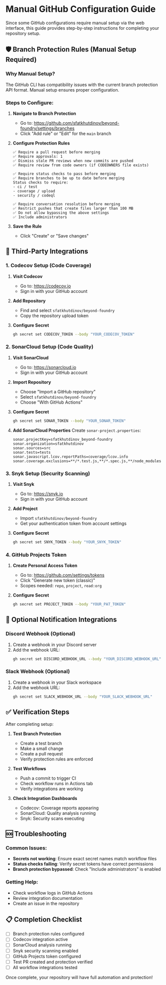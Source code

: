 # Manual GitHub Configuration Guide

Since some GitHub configurations require manual setup via the web interface, this guide provides step-by-step instructions for completing your repository setup.

## 🛡️ Branch Protection Rules (Manual Setup Required)

### Why Manual Setup?
The GitHub CLI has compatibility issues with the current branch protection API format. Manual setup ensures proper configuration.

### Steps to Configure:

1. **Navigate to Branch Protection**
   - Go to: https://github.com/sfatkhutdinov/beyond-foundry/settings/branches
   - Click "Add rule" or "Edit" for the `main` branch

2. **Configure Protection Rules**
   ```
   ✅ Require a pull request before merging
   ✅ Require approvals: 1
   ✅ Dismiss stale PR reviews when new commits are pushed
   ✅ Require review from code owners (if CODEOWNERS file exists)
   
   ✅ Require status checks to pass before merging
   ✅ Require branches to be up to date before merging
   Status checks to require:
   - ci / test
   - coverage / upload
   - security / codeql
   
   ✅ Require conversation resolution before merging
   ✅ Restrict pushes that create files larger than 100 MB
   ✅ Do not allow bypassing the above settings
   ✅ Include administrators
   ```

3. **Save the Rule**
   - Click "Create" or "Save changes"

## 🔗 Third-Party Integrations

### 1. Codecov Setup (Code Coverage)

1. **Visit Codecov**
   - Go to: https://codecov.io
   - Sign in with your GitHub account

2. **Add Repository**
   - Find and select `sfatkhutdinov/beyond-foundry`
   - Copy the repository upload token

3. **Configure Secret**
   ```bash
   gh secret set CODECOV_TOKEN --body "YOUR_CODECOV_TOKEN"
   ```

### 2. SonarCloud Setup (Code Quality)

1. **Visit SonarCloud**
   - Go to: https://sonarcloud.io
   - Sign in with your GitHub account

2. **Import Repository**
   - Choose "Import a GitHub repository"
   - Select `sfatkhutdinov/beyond-foundry`
   - Choose "With GitHub Actions"

3. **Configure Secret**
   ```bash
   gh secret set SONAR_TOKEN --body "YOUR_SONAR_TOKEN"
   ```

4. **Add SonarCloud Properties**
   Create `sonar-project.properties`:
   ```properties
   sonar.projectKey=sfatkhutdinov_beyond-foundry
   sonar.organization=sfatkhutdinov
   sonar.sources=src
   sonar.tests=tests
   sonar.javascript.lcov.reportPaths=coverage/lcov.info
   sonar.coverage.exclusions=**/*.test.js,**/*.spec.js,**/node_modules/**
   ```

### 3. Snyk Setup (Security Scanning)

1. **Visit Snyk**
   - Go to: https://snyk.io
   - Sign in with your GitHub account

2. **Add Project**
   - Import `sfatkhutdinov/beyond-foundry`
   - Get your authentication token from account settings

3. **Configure Secret**
   ```bash
   gh secret set SNYK_TOKEN --body "YOUR_SNYK_TOKEN"
   ```

### 4. GitHub Projects Token

1. **Create Personal Access Token**
   - Go to: https://github.com/settings/tokens
   - Click "Generate new token (classic)"
   - Scopes needed: `repo`, `project`, `read:org`

2. **Configure Secret**
   ```bash
   gh secret set PROJECT_TOKEN --body "YOUR_PAT_TOKEN"
   ```

## 🔔 Optional Notification Integrations

### Discord Webhook (Optional)
1. Create a webhook in your Discord server
2. Add the webhook URL:
   ```bash
   gh secret set DISCORD_WEBHOOK_URL --body "YOUR_DISCORD_WEBHOOK_URL"
   ```

### Slack Webhook (Optional)
1. Create a webhook in your Slack workspace
2. Add the webhook URL:
   ```bash
   gh secret set SLACK_WEBHOOK_URL --body "YOUR_SLACK_WEBHOOK_URL"
   ```

## ✅ Verification Steps

After completing setup:

1. **Test Branch Protection**
   - Create a test branch
   - Make a small change
   - Create a pull request
   - Verify protection rules are enforced

2. **Test Workflows**
   - Push a commit to trigger CI
   - Check workflow runs in Actions tab
   - Verify integrations are working

3. **Check Integration Dashboards**
   - Codecov: Coverage reports appearing
   - SonarCloud: Quality analysis running
   - Snyk: Security scans executing

## 🆘 Troubleshooting

### Common Issues:
- **Secrets not working**: Ensure exact secret names match workflow files
- **Status checks failing**: Verify secret tokens have correct permissions
- **Branch protection bypassed**: Check "Include administrators" is enabled

### Getting Help:
- Check workflow logs in GitHub Actions
- Review integration documentation
- Create an issue in the repository

## 📋 Completion Checklist

- [ ] Branch protection rules configured
- [ ] Codecov integration active
- [ ] SonarCloud analysis running
- [ ] Snyk security scanning enabled
- [ ] GitHub Projects token configured
- [ ] Test PR created and protection verified
- [ ] All workflow integrations tested

Once complete, your repository will have full automation and protection!
